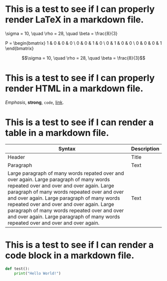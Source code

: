 # This is a test to see if I can properly render LaTeX in a markdown file.



\sigma = 10, \quad \rho = 28, \quad \beta = \frac{8}{3}


P = \begin{bmatrix}
1 & 0 & 0 & 0 \\
0 & 0 & 1 & 0 \\
0 & 1 & 0 & 0 \\
0 & 0 & 0 & 1
\end{bmatrix}

$$\sigma = 10, \quad \rho = 28, \quad \beta = \frac{8}{3}$$


# This is a test to see if I can properly render HTML in a markdown file.

<em>Emphasis</em>, <strong>strong</strong>, <code>code</code>, <a href="http://example.com">link</a>.

# This is a test to see if I can render a table in a markdown file.

| Syntax | Description |
| ----------- | ----------- |
| Header | Title |
| Paragraph | Text |
| Large paragraph of many words repated over and over again. Large paragraph of many words repeated over and over and over again. Large paragraph of many words repeated over and over and over again. Large paragraph of many words repeated over and over and over again. Large paragraph of many words repeated over and over and over again. Large paragraph of many words repeated over and over and over again.| Text |

# This is a test to see if I can render a code block in a markdown file.

```python
def test():
    print("Hello World!")
```